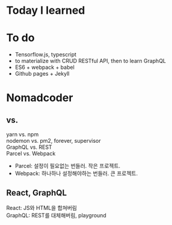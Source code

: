 Today I learned
====

# To do
 * Tensorflow.js, typescript 
 * to materialize with CRUD RESTful API, then to learn GraphQL
 * ES6 + webpack + babel
 * Github pages + Jekyll

# Nomadcoder
## vs.
yarn vs. npm<br />
nodemon vs. pm2, forever, supervisor<br />
GraphQL vs. REST<br />
Parcel vs. Webpack<br />
* Parcel: 설정이 필요없는 번들러. 작은 프로젝트.
* Webpack: 하나하나 설정해야하는 번들러. 큰 프로젝트.

## React, GraphQL
React: JS와 HTML을 합쳐버림<br />
GraphQL: REST를 대체해버림, playground<br />